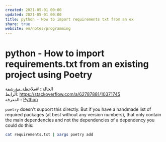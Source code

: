```yaml
---  
created: 2021-05-01 00:00  
updated: 2021-05-01 00:00  
title: python - How to import requirements txt from an ex  
share: true  
website: en/notes/programming  
---  
```

  
# python - How to import requirements.txt from an existing project using Poetry  
  
الحالة:: #ملاحظة_مؤرشفة  
الرابط: https://stackoverflow.com/a/62787881/10371745  
المعرفة:: [Python](Python)  
  
`poetry` doesn't support this directly. But if you have a handmade list of required packages (at best without any version numbers), that only contain the main dependencies and not the dependencies of a dependency you could do this:  
  
```bash  
cat requirements.txt | xargs poetry add  
```  
